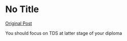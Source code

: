 # No Title

[Original Post](https://discourse.onlinedegree.iitm.ac.in/t/161071/5)

<p>You should focus on TDS at latter stage of your diploma</p>